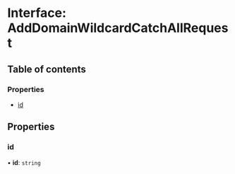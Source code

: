 # Interface: AddDomainWildcardCatchAllRequest

## Table of contents

### Properties

- [id](AddDomainWildcardCatchAllRequest.md#id)

## Properties

### <a id="id" name="id"></a> id

• **id**: `string`
